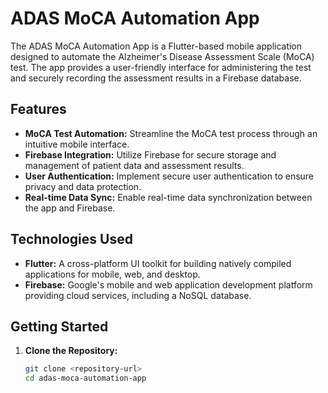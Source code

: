 # ADAS MoCA Automation App

The ADAS MoCA Automation App is a Flutter-based mobile application designed to automate the Alzheimer's Disease Assessment Scale (MoCA) test. The app provides a user-friendly interface for administering the test and securely recording the assessment results in a Firebase database.

## Features

- **MoCA Test Automation:** Streamline the MoCA test process through an intuitive mobile interface.
- **Firebase Integration:** Utilize Firebase for secure storage and management of patient data and assessment results.
- **User Authentication:** Implement secure user authentication to ensure privacy and data protection.
- **Real-time Data Sync:** Enable real-time data synchronization between the app and Firebase.

## Technologies Used

- **Flutter:** A cross-platform UI toolkit for building natively compiled applications for mobile, web, and desktop.
- **Firebase:** Google's mobile and web application development platform providing cloud services, including a NoSQL database.

## Getting Started

1. **Clone the Repository:**
   ```bash
   git clone <repository-url>
   cd adas-moca-automation-app
